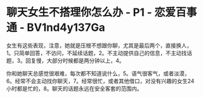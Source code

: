 # 聊天女生不搭理你怎么办 - P1 - 恋爱百事通 - BV1nd4y137Ga

女生有这些表现，注意，她就是压根不想跟你聊，尤其是最后两个，直接换人，1。只简单回答，不访问，不延续话题，2。不主动提供自己的信息，不主动找话题，3。回复慢，大部分时候都是两分钟以上，4。

你和她聊天总感觉很艰难，每次都不知道说什么，5。语气很客气，或者淡漠，6。经常不会主动找你聊天，7。经常很忙，或者其他借口，对没有兴趣的女生24小时都是忙的，8。聊天的话题永远在安全客套的范围内。

